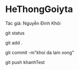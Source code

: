 # HeThongGoiyta
Tác giả: Nguyễn Đình Khôi

git status

git add .

git commit -m"khoi da lam xong"

git push khanhTest